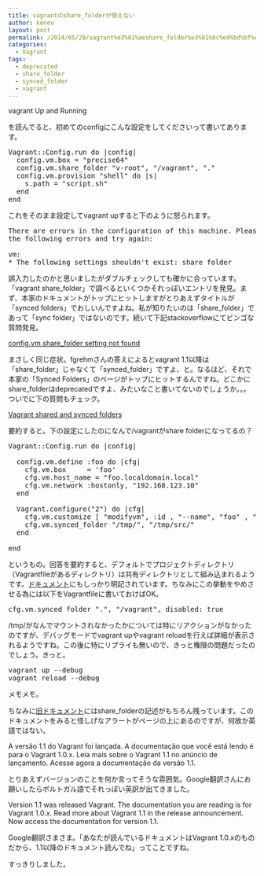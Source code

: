 ```yaml
---
title: vagrantのshare_folderが使えない
author: kenev
layout: post
permalink: /2014/05/29/vagrant%e3%81%aeshare_folder%e3%81%8c%e4%bd%bf%e3%81%88%e3%81%aa%e3%81%84/
categories:
  - Vagrant
tags:
  - deprecated
  - share_folder
  - synced_folder
  - vagrant
---
```

vagrant Up and Running

を読んでると、初めてのconfigにこんな設定をしてくださいって書いてあります。

<pre class="lang:ruby decode:true">Vagrant::Config.run do |config| 
  config.vm.box = "precise64"
  config.vm.share_folder "v-root", "/vagrant", "."
  config.vm.provision "shell" do |s|
    s.path = "script.sh"
  end 
end</pre>

これをそのまま設定してvagrant upすると下のように怒られます。

<pre class="lang:default decode:true">There are errors in the configuration of this machine. Please fix
the following errors and try again:

vm:
* The following settings shouldn't exist: share_folder</pre>

誤入力したのかと思いましたがダブルチェックしても確かに合っています。「vagrant share\_folder」で調べるといくつかそれっぽいエントリを発見。まず、本家のドキュメントがトップにヒットしますがとりあえずタイトルが「synced folders」でおしいんですよね。私が知りたいのは「share\_folder」であって「sync folder」ではないのです。続いて下記stackoverflowにてビンゴな質問発見。

[config.vm.share_folder setting not found][1]

まさしく同じ症状。fgrehmさんの答えによるとvagrant 1.1以降は「share\_folder」じゃなくて「synced\_folder」ですよ、と。なるほど、それで本家の「Synced Folders」のページがトップにヒットするんですね。どこかにshare_folderはdeprecatedですよ、みたいなこと書いてないのでしょうか。。。ついでに下の質問もチェック。

[Vagrant shared and synced folders][2]

要約すると。下の設定にしたのになんで/vagrantがshare folderになってるの？

<pre class="lang:ruby decode:true">Vagrant::Config.run do |config|

  config.vm.define :foo do |cfg|
    cfg.vm.box     = 'foo'
    cfg.vm.host_name = "foo.localdomain.local"
    cfg.vm.network :hostonly, "192.168.123.10"
  end

  Vagrant.configure("2") do |cfg|
    cfg.vm.customize [ "modifyvm", :id , "--name", "foo" , "--memory", "2048", "--cpus", "1"]
    cfg.vm.synced_folder "/tmp/", "/tmp/src/"
  end

end</pre>

というもの。回答を要約すると、デフォルトでプロジェクトディレクトリ（Vagrantfileがあるディレクトリ）は共有ディレクトリとして組み込まれるようです。[ドキュメント][3]にもしっかり明記されています。ちなみにこの挙動をやめさせる為には以下をVagrantfileに書いておけばOK。

<pre class="lang:ruby decode:true">cfg.vm.synced_folder ".", "/vagrant", disabled: true</pre>

/tmp/がなんでマウントされなかったかについては特にリアクションがなかったのですが、デバッグモードでvagrant upやvagrant reloadを行えば詳細が表示されるようですね。この後に特にリプライも無いので、きっと権限の問題だったのでしょう。きっと。

<pre class="lang:default decode:true">vagrant up --debug
vagrant reload --debug</pre>

メモメモ。

ちなみに[旧ドキュメント][4]にはshare_folderの記述がもちろん残っています。このドキュメントをみると怪しげなアラートがページの上にあるのですが、何故か英語ではない。

A versão 1.1 do Vagrant foi lançada. A documentação que você está lendo é para o Vagrant 1.0.x. Leia mais sobre o Vagrant 1.1 no anúncio de lançamento. Acesse agora a documentação da versão 1.1.

とりあえずバージョンのことを何か言ってそうな雰囲気。Google翻訳さんにお願いしたらポルトガル語でそれっぽい英訳が出てきました。

Version 1.1 was released Vagrant. The documentation you are reading is for Vagrant 1.0.x. Read more about Vagrant 1.1 in the release announcement. Now access the documentation for version 1.1.

Google翻訳さまさま。「あなたが読んでいるドキュメントはVagrant 1.0.xのものだから、1.1以降のドキュメント読んでね」ってことですね。

すっきりしました。

 [1]: http://stackoverflow.com/questions/18752778/config-vm-share-folder-setting-not-found
 [2]: http://stackoverflow.com/questions/18528717/vagrant-shared-and-synced-folders
 [3]: http://docs.vagrantup.com/v2/synced-folders/index.html
 [4]: http://friendsofvagrant.github.io/v1/docs/config/vm/share_folder.html